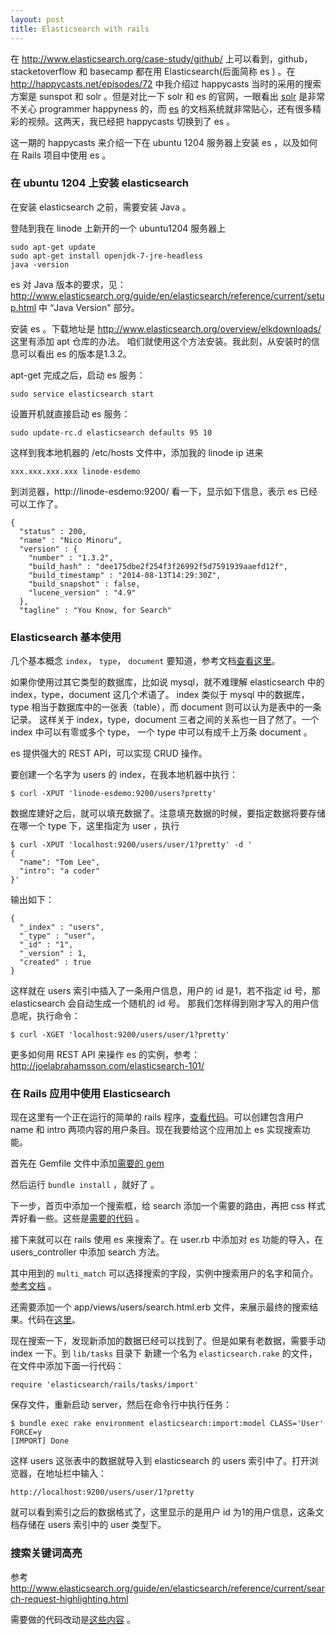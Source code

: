 ```yaml
---
layout: post
title: Elasticsearch with rails
---
```


<!-- this deprecate ep#72 -->

在 <http://www.elasticsearch.org/case-study/github/> 上可以看到，github，stacketoverflow 和 basecamp 都在用 Elasticsearch(后面简称 es ) 。在 <http://happycasts.net/episodes/72> 中我介绍过 happycasts 当时的采用的搜索方案是 sunspot 和 solr 。但是对比一下 solr 和 es 的官网，一眼看出 [solr](http://lucene.apache.org/solr/) 是非常不关心 programmer happyness 的，而 [es](http://www.elasticsearch.org/) 的文档系统就非常贴心，还有很多精彩的视频。这两天，我已经把 happycasts 切换到了 es 。

这一期的 happycasts 来介绍一下在 ubuntu 1204 服务器上安装 es ，以及如何在 Rails 项目中使用 es 。

### 在 ubuntu 1204 上安装 elasticsearch

在安装 elasticsearch 之前，需要安装 Java 。

登陆到我在 linode 上新开的一个 ubuntu1204 服务器上

~~~
sudo apt-get update
sudo apt-get install openjdk-7-jre-headless
java -version
~~~

es 对 Java 版本的要求，见：
 <http://www.elasticsearch.org/guide/en/elasticsearch/reference/current/setup.html> 中 “Java Version" 部分。



安装 es 。下载地址是 <http://www.elasticsearch.org/overview/elkdownloads/>
这里有添加 apt 仓库的办法。 咱们就使用这个方法安装。我此刻，从安装时的信息可以看出 es 的版本是1.3.2。

apt-get 完成之后，启动 es 服务：

~~~
sudo service elasticsearch start
~~~

设置开机就直接启动 es 服务：

~~~
sudo update-rc.d elasticsearch defaults 95 10
~~~

这样到我本地机器的 /etc/hosts 文件中，添加我的 linode ip 进来

~~~
xxx.xxx.xxx.xxx linode-esdemo
~~~

到浏览器，http://linode-esdemo:9200/ 看一下，显示如下信息，表示 es 已经可以工作了。

~~~
{
  "status" : 200,
  "name" : "Nico Minoru",
  "version" : {
    "number" : "1.3.2",
    "build_hash" : "dee175dbe2f254f3f26992f5d7591939aaefd12f",
    "build_timestamp" : "2014-08-13T14:29:30Z",
    "build_snapshot" : false,
    "lucene_version" : "4.9"
  },
  "tagline" : "You Know, for Search"
~~~

### Elasticsearch 基本使用

几个基本概念 `index`， `type`，
`document` 要知道，参考文档[查看这里](http://www.elasticsearch.org/guide/en/elasticsearch/reference/current/_basic_concepts.html)。

如果你使用过其它类型的数据库，比如说 mysql，就不难理解 elasticsearch 中的 index，type，document 这几个术语了。
index 类似于 mysql 中的数据库，type 相当于数据库中的一张表（table），而 document 则可以认为是表中的一条记录。
这样关于 index，type，document 三者之间的关系也一目了然了。一个 index 中可以有零或多个 type，
一个 type 中可以有成千上万条 document 。

es 提供强大的 REST API，可以实现 CRUD 操作。

要创建一个名字为 users 的 index，在我本地机器中执行：

~~~
$ curl -XPUT 'linode-esdemo:9200/users?pretty'
~~~

数据库建好之后，就可以填充数据了。注意填充数据的时候，要指定数据将要存储在哪一个 type 下，这里指定为 user ，执行

~~~
$ curl -XPUT 'localhost:9200/users/user/1?pretty' -d '
{
  "name": "Tom Lee",
  "intro": "a coder"
}'
~~~

输出如下：

~~~
{
  "_index" : "users",
  "_type" : "user",
  "_id" : "1",
  "_version" : 1,
  "created" : true
}
~~~

这样就在 users 索引中插入了一条用户信息，用户的 id 是1，若不指定 id 号，那 elasticsearch 会自动生成一个随机的 id 号。
那我们怎样得到刚才写入的用户信息呢，执行命令：

~~~
$ curl -XGET 'localhost:9200/users/user/1?pretty'
~~~

更多如何用 REST API 来操作 es 的实例，参考： <http://joelabrahamsson.com/elasticsearch-101/>

### 在 Rails 应用中使用 Elasticsearch

现在这里有一个正在运行的简单的 rails 程序，[查看代码](https://github.com/happycasts/episode-104-demo/)。可以创建包含用户 name 和 intro 两项内容的用户条目。现在我要给这个应用加上 es 实现搜索功能。

首先在 Gemfile 文件中添加[需要的 gem](https://github.com/happycasts/episode-104-demo/commit/df1dcc8973012e195532f0829add822b52b5116c)

然后运行 `bundle install` ，就好了 。


下一步，首页中添加一个搜索框，给 search 添加一个需要的路由，再把 css 样式弄好看一些。这些是[需要的代码](https://github.com/happycasts/episode-104-demo/commit/99043a1bbb159f575ae0a2f794768972fc89b390) 。


接下来就可以在 rails 使用 es 来搜索了。在 user.rb 中添加对 es 功能的导入，在 users_controller 中添加 search 方法。

其中用到的 `multi_match` 可以选择搜索的字段，实例中搜索用户的名字和简介。[参考文档](http://www.elasticsearch.org/guide/en/elasticsearch/reference/current/query-dsl-multi-match-query.html) 。

还需要添加一个  app/views/users/search.html.erb 文件，来展示最终的搜索结果。代码在[这里](https://github.com/happycasts/episode-104-demo/commit/c2814a6b0f2bf743f72cbc8b44285463870f87d6)。


现在搜索一下，发现新添加的数据已经可以找到了。但是如果有老数据，需要手动 index 一下。到 `lib/tasks` 目录下
新建一个名为 `elasticsearch.rake` 的文件，在文件中添加下面一行代码：

~~~
require 'elasticsearch/rails/tasks/import'
~~~

保存文件，重新启动 server，然后在命令行中执行任务：

~~~
$ bundle exec rake environment elasticsearch:import:model CLASS='User' FORCE=y
[IMPORT] Done
~~~

这样 users 这张表中的数据就导入到 elasticsearch 的 users 索引中了。打开浏览器，在地址栏中输入：

~~~
http://localhost:9200/users/user/1?pretty
~~~

就可以看到索引之后的数据格式了，这里显示的是用户 id 为1的用户信息，这条文档存储在 users 索引中的 user 类型下。


### 搜索关键词高亮

参考 <http://www.elasticsearch.org/guide/en/elasticsearch/reference/current/search-request-highlighting.html>

需要做的代码改动是[这些内容](https://github.com/happycasts/episode-104-demo/commit/ca07bd77c4f88c20a38f901f70854b12a8dbaa16) 。
